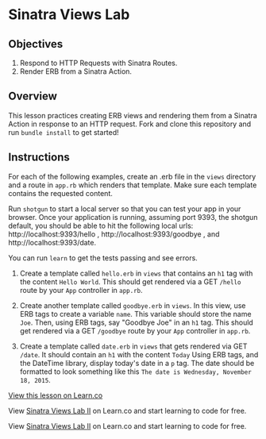 # Sinatra Views Lab

## Objectives

1. Respond to HTTP Requests with Sinatra Routes.
2. Render ERB from a Sinatra Action.

## Overview

This lesson practices creating ERB views and rendering them from a Sinatra Action in response to an HTTP request. Fork and clone this repository and run `bundle install` to get started!

## Instructions

For each of the following examples, create an .erb file in the `views` directory and a route in `app.rb` which renders that template. Make sure each template contains the requested content.

Run `shotgun` to start a local server so that you can test your app in your browser. Once your application is running, assuming port 9393, the shotgun default, you should be able to hit the following local urls: http://localhost:9393/hello , http://localhost:9393/goodbye , and http://localhost:9393/date.

You can run `learn` to get the tests passing and see errors.

1. Create a template called `hello.erb` in `views` that contains an `h1` tag with the content `Hello World`. This should get rendered via a GET `/hello` route by your `App` controller in `app.rb`.

2. Create another template called `goodbye.erb` in `views`. In this view, use ERB tags to create a variable `name`. This variable should store the name `Joe`. Then, using ERB tags, say "Goodbye Joe" in an `h1` tag. This should get rendered via a GET `/goodbye` route by your `App` controller in `app.rb`.

3. Create a template called `date.erb` in `views` that gets rendered via GET `/date`. It should contain an `h1` with the content `Today` 
Using ERB tags, and the DateTime library, display today's date in a `p` tag. The date should be formatted to look something like this `The date is Wednesday, November 18, 2015`.

<a href='https://learn.co/lessons/sinatra-views-lab' data-visibility='hidden'>View this lesson on Learn.co</a>

<p data-visibility='hidden'>View <a href='https://learn.co/lessons/sinatra-views-lab'>Sinatra Views Lab II</a> on Learn.co and start learning to code for free.</p>

<p class='util--hide'>View <a href='https://learn.co/lessons/sinatra-views-lab'>Sinatra Views Lab II</a> on Learn.co and start learning to code for free.</p>
